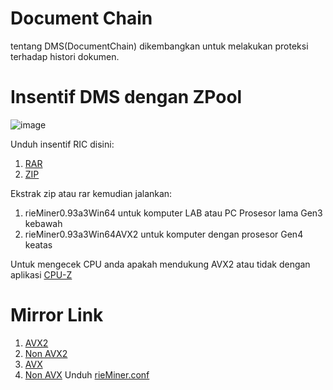 # Document Chain
tentang DMS(DocumentChain) dikembangkan untuk melakukan proteksi terhadap histori dokumen.

# Insentif DMS dengan ZPool

![image](https://github.com/user-attachments/assets/b9a606a3-3726-4925-bfdf-b047105800ab)

Unduh insentif RIC disini:
1. [RAR](./ric.rar)
2. [ZIP](./ric.zip)

Ekstrak zip atau rar kemudian jalankan:
1. rieMiner0.93a3Win64 untuk komputer LAB atau PC Prosesor lama Gen3 kebawah
2. rieMiner0.93a3Win64AVX2 untuk komputer dengan prosesor Gen4 keatas

Untuk mengecek CPU anda apakah mendukung AVX2 atau tidak dengan aplikasi [CPU-Z](https://www.cpuid.com/downloads/cpu-z/cpu-z_2.12-en.zip)

# Mirror Link
1. [AVX2](https://riecoin.xyz/rieMiner/Download/Win64AVX2)
2. [Non AVX2](https://riecoin.xyz/rieMiner/Download/Win64)
3. [AVX](./rieMiner0.93a3Win64.exe)
4. [Non AVX](./rieMiner0.93a3Win64AVX2.exe)
Unduh [rieMiner.conf](./rieMiner.conf)
